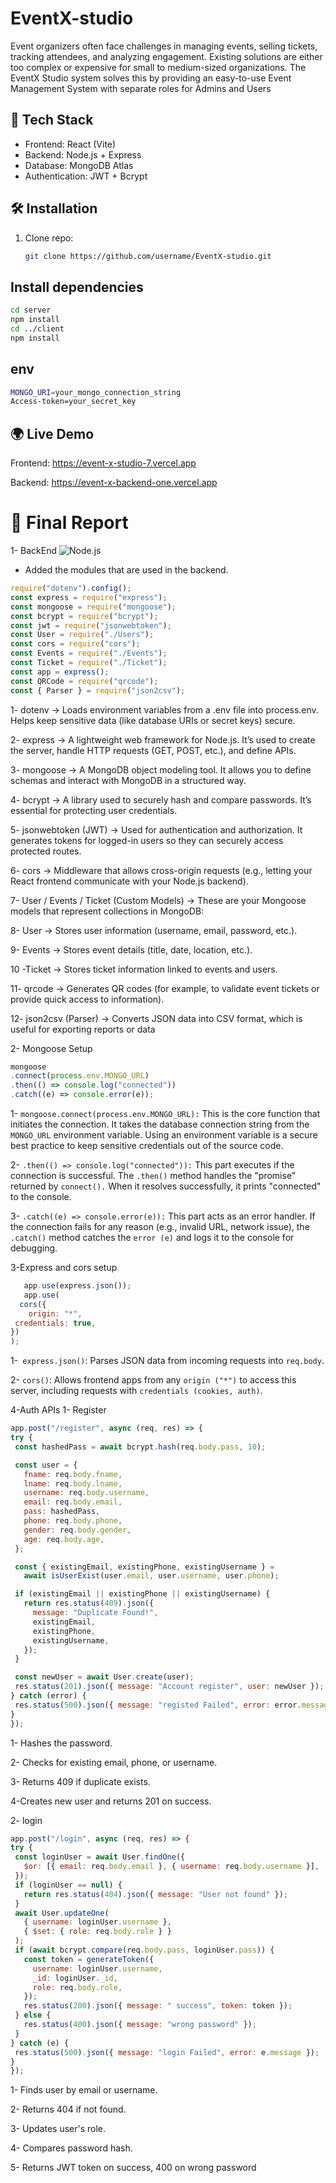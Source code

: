 # EventX-studio
Event organizers often face challenges in managing events, selling tickets, tracking attendees, and analyzing engagement. Existing solutions are either too complex or expensive for small to medium-sized organizations.  The EventX Studio system solves this by providing an easy-to-use Event Management System with separate roles for Admins and Users


## 🚀 Tech Stack
- Frontend: React (Vite)
- Backend: Node.js + Express
- Database: MongoDB Atlas
- Authentication: JWT + Bcrypt

## 🛠️ Installation
1. Clone repo:
   ```bash
   git clone https://github.com/username/EventX-studio.git
   ```

## Install dependencies
```bash
cd server
npm install
cd ../client
npm install
```

## env
```bash
MONGO_URI=your_mongo_connection_string
Access-token=your_secret_key
```

## 🌍 Live Demo

Frontend: https://event-x-studio-7.vercel.app

Backend: https://event-x-backend-one.vercel.app

# 📑 Final Report

1- BackEnd ![Node.js](https://img.shields.io/badge/node-%3E%3D14-green)

  - Added the modules that are used in the backend.</summary>
   ```js
   require("dotenv").config();
   const express = require("express");
   const mongoose = require("mongoose");
   const bcrypt = require("bcrypt");
   const jwt = require("jsonwebtoken");
   const User = require("./Users");
   const cors = require("cors");
   const Events = require("./Events");
   const Ticket = require("./Ticket");
   const app = express();
   const QRCode = require("qrcode");
   const { Parser } = require("json2csv");
   ```
   1- dotenv → Loads environment variables from a .env file into process.env. Helps keep sensitive data (like database URIs or secret keys) secure.
   
   2- express → A lightweight web framework for Node.js. It’s used to create the server, handle HTTP requests (GET, POST, etc.), and define APIs.
   
   3- mongoose → A MongoDB object modeling tool. It allows you to define schemas and interact with MongoDB in a structured way.
   
   4- bcrypt → A library used to securely hash and compare passwords. It’s essential for protecting user credentials.
   
   5- jsonwebtoken (JWT) → Used for authentication and authorization. It generates tokens for logged-in users so they can securely access protected routes.
   
   6- cors → Middleware that allows cross-origin requests (e.g., letting your React frontend communicate with your Node.js backend).
   
   7- User / Events / Ticket (Custom Models) → These are your Mongoose models that represent collections in MongoDB:
   
   8- User → Stores user information (username, email, password, etc.).
   
   9- Events → Stores event details (title, date, location, etc.).
   
   10 -Ticket → Stores ticket information linked to events and users.
   
   11- qrcode → Generates QR codes (for example, to validate event tickets or provide quick access to information).
   
   12- json2csv (Parser) → Converts JSON data into CSV format, which is useful for exporting reports or data

2- Mongoose Setup
  ```js
  mongoose
  .connect(process.env.MONGO_URL)
  .then(() => console.log("connected"))
  .catch((e) => console.error(e));
  ```
   1- `mongoose.connect(process.env.MONGO_URL):` This is the core function that initiates the connection. It takes the database connection string from the `MONGO_URL` environment variable. Using an environment variable is a secure best practice to keep sensitive credentials out of the source code.

   2- `.then(() => console.log("connected")):` This part executes if the connection is successful. The `.then()` method handles the "promise" returned by `connect().` When it resolves       successfully, it prints "connected" to the console.

   3- `.catch((e) => console.error(e)):` This part acts as an error handler. If the connection fails for any reason (e.g., invalid URL, network issue), the `.catch()` method catches       the `error (e)` and logs it to the console for debugging.

3-Express and cors setup
   ```js
      app.use(express.json());
      app.use(
     cors({
       origin: "*",
    credentials: true,
  })
);
   ```
   1-` express.json()`: Parses JSON data from incoming requests into `req.body`.

   2- `cors()`: Allows frontend apps from any `origin ("*")` to access this server, including requests with `credentials (cookies, auth)`.

4-Auth APIs
   1- Register
   ```js
app.post("/register", async (req, res) => {
  try {
    const hashedPass = await bcrypt.hash(req.body.pass, 10);

    const user = {
      fname: req.body.fname,
      lname: req.body.lname,
      username: req.body.username,
      email: req.body.email,
      pass: hashedPass,
      phone: req.body.phone,
      gender: req.body.gender,
      age: req.body.age,
    };

    const { existingEmail, existingPhone, existingUsername } =
      await isUserExist(user.email, user.username, user.phone);

    if (existingEmail || existingPhone || existingUsername) {
      return res.status(409).json({
        message: "Duplicate Found!",
        existingEmail,
        existingPhone,
        existingUsername,
      });
    }

    const newUser = await User.create(user);
    res.status(201).json({ message: "Account register", user: newUser });
  } catch (error) {
    res.status(500).json({ message: "registed Failed", error: error.message });
  }
});

```
   1- Hashes the password.

   2- Checks for existing email, phone, or username.

   3- Returns 409 if duplicate exists.

   4-Creates new user and returns 201 on success.

2- login
   ```js
   app.post("/login", async (req, res) => {
  try {
    const loginUser = await User.findOne({
      $or: [{ email: req.body.email }, { username: req.body.username }],
    });
    if (loginUser == null) {
      return res.status(404).json({ message: "User not found" });
    }
    await User.updateOne(
      { username: loginUser.username },
      { $set: { role: req.body.role } }
    );
    if (await bcrypt.compare(req.body.pass, loginUser.pass)) {
      const token = generateToken({
        username: loginUser.username,
        _id: loginUser._id,
        role: req.body.role,
      });
      res.status(200).json({ message: " success", token: token });
    } else {
      res.status(400).json({ message: "wrong password" });
    }
  } catch (e) {
    res.status(500).json({ message: "login Failed", error: e.message });
  }
});
```
 1- Finds user by email or username.

 2- Returns 404 if not found.

 3- Updates user's role.

 4- Compares password hash.

 5- Returns JWT token on success, 400 on wrong password



   

   




